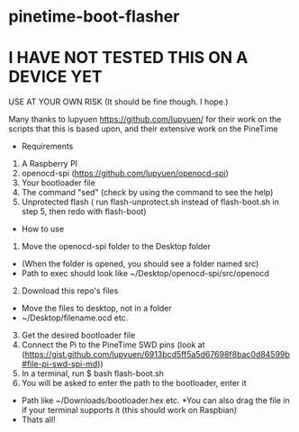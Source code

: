 # pinetime-boot-flasher
# I HAVE NOT TESTED THIS ON A DEVICE YET    
USE AT YOUR OWN RISK
(It should be fine though. I hope.)

Many thanks to lupyuen https://github.com/lupyuen/ for their work on the scripts that this is based upon, and their extensive work on the PineTime

* Requirements
1. A Raspberry PI
2. openocd-spi (https://github.com/lupyuen/openocd-spi)
3. Your bootloader file
4. The command "sed" (check by using the command to see the help)
5. Unprotected flash ( run flash-unprotect.sh instead of flash-boot.sh in step 5, then redo with flash-boot)

* How to use
1. Move the openocd-spi folder to the Desktop folder
* (When the folder is opened, you should see a folder named src)
* Path to exec should look like ~/Desktop/openocd-spi/src/openocd
2. Download this repo's files
* Move the files to desktop, not in a folder
* ~/Desktop/filename.ocd etc.
3. Get the desired bootloader file
4. Connect the Pi to the PineTime SWD pins (look at (https://gist.github.com/lupyuen/6913bcd5ff5a5d67698f8bac0d84599b#file-pi-swd-spi-md))
5. In a terminal, run $ bash flash-boot.sh
6. You will be asked to enter the path to the bootloader, enter it
* Path like ~/Downloads/bootloader.hex etc.
*You can also drag the file in if your terminal supports it (this should work on Raspbian)
* Thats all!

